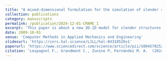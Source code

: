 ```yaml
---
title: "A mixed-dimensional formulation for the simulation of slender structures immersed in an incompressible flow"
collection: publications
category: manuscripts
permalink: /publication/2024-12-01-CMAME_1
excerpt: 'This paper is about a new 3D-1D model for slender structures immersed in three dimensional flow.'
date: 2009-10-01
venue: 'Computer Methods in Applied Mechanics and Engineering'
slidesurl: 'https://cnrs.hal.science/LJLL/hal-04318526v1'
paperurl: 'https://www.sciencedirect.com/science/article/pii/S0045782524005711?casa_token=_xyCnN4VjTMAAAAA:IlDUhtZgVzJrEc7UH1G9VPBc6GqAvi34gWW5ZHDQ2hRU1NQ7RfImoBLlLUopOx6WE3ZVk_PgBO0'
citation: 'Lespagnol F., Grandmont C., Zunino P, Fernández M. A.  (2024). &quot; A mixed-dimensional formulation for the simulation of slender structures immersed in an incompressible flow.&quot; <i> Computer Methods in Applied Mechanics and Engineering </i>.'
---
```

